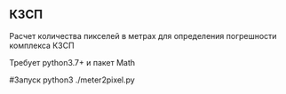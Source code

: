 ## КЗСП
Расчет количества пикселей в метрах для определения погрешности комплекса КЗСП

Требует python3.7+ и пакет Math

#Запуск 
python3 ./meter2pixel.py